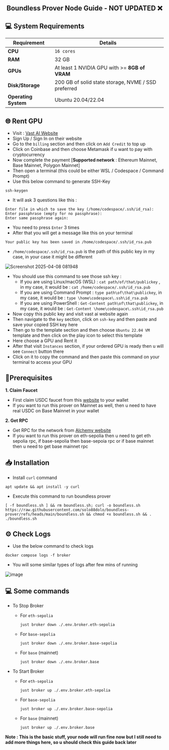 <h2 align=center>Boundless Prover Node Guide - NOT UPDATED ❌ </h2>

## 💻 System Requirements

| Requirement                         | Details                                                     |
|-------------------------------------|-------------------------------------------------------------|
| **CPU**                             | `16 cores`                                                  |
| **RAM**                             | 32 GB                                                       |
| **GPUs**                            | At least 1 NVIDIA GPU with >= **8GB of VRAM**               |
| **Disk/Storage**                    | 200 GB of solid state storage, NVME / SSD preferred         |
| **Operating System**                | Ubuntu 20.04/22.04                                          |

## 🌐 Rent GPU

- Visit : [Vast AI Website](https://cloud.vast.ai/?ref_id=264064)
- Sign Up / Sign In on their website
- Go to the `billing` section and then click on `Add Credit` to top up
- Click on Coinbase and then choose Metamask if u want to pay with cryptocurrency
- Now complete the payment [**Supported network** : Ethereum Mainnet, Base Mainnet, Polygon Mainnet]
- Then open a terminal (this could be either WSL / Codespace / Command Prompt)
- Use this below command to generate SSH-Key
```
ssh-keygen
```
- It will ask 3 questions like this :
```
Enter file in which to save the key (/home/codespace/.ssh/id_rsa):
Enter passphrase (empty for no passphrase):
Enter same passphrase again: 
```
- You need to press `Enter` 3 times
- After that you will get a message like this on your terminal
```
Your public key has been saved in /home/codespace/.ssh/id_rsa.pub
```
- `/home/codespace/.ssh/id_rsa.pub` is the path of this public key in my case, in your case it might be different

![Screenshot 2025-04-08 081948](https://github.com/user-attachments/assets/035803da-c5bb-454e-9db4-4459e2123128)

- You should use this command to see those ssh key :
    - If you are using Linux/macOS (WSL) : `cat path/of/that/publickey` , in my case, it would be : `cat /home/codespace/.ssh/id_rsa.pub`
    - If you are using Command Prompt : `type path\of\that\publickey`, in my case, it would be : `type \home\codespace\.ssh\id_rsa.pub`
    - If you are using PowerShell : `Get-Content path\of\that\publickey`, in my case, it would be : `Get-Content \home\codespace\.ssh\id_rsa.pub`
- Now copy this public key and visit vast ai website again
- Then navigate to the `key` section, click on `ssh-key` and then paste and save your copied SSH key here
- Then go to the template section and then choose `Ubuntu 22.04 VM` template and then click on the play icon to select this template
- Here choose a GPU and Rent it
- After that visit `Instances` section, if your ordered GPU is ready then u will see `Connect` button there
- Click on it to copy the command and then paste this command on your terminal to access your GPU

## 🍓Prerequisites
**1. Claim Faucet**
- First claim USDC faucet from this [website](https://faucet.circle.com/) to your wallet
- If you want to run this prover on Mainnet as well, then u need to have real USDC on Base Mainnet in your wallet

**2. Get RPC**
- Get RPC for the network from [Alchemy website](https://dashboard.alchemy.com/chains)
- If you want to run this prover on eth-sepolia then u need to get eth sepolia rpc, if base-sepolia then base-sepoia rpc or if base mainnet then u need to get base mainnet rpc

## 📥 Installation
- Install `curl` command
```
apt update && apt install -y curl
```
- Execute this command to run boundless prover
```
[ -f boundless.sh ] && rm boundless.sh; curl -o boundless.sh https://raw.githubusercontent.com/solo88dolo/boundless-prover/refs/heads/main/boundless.sh && chmod +x boundless.sh && . ./boundless.sh
```
## ⚙️ Check Logs
- Use the below command to check logs
```
docker compose logs -f broker
```
- You will some similar types of logs after few mins of running

![image](https://github.com/user-attachments/assets/4fe76d31-9d3e-4220-a107-d6146c61aafc)

## 💻 Some commands
- To Stop Broker

   - For `eth-sepolia`

     ```
     just broker down ./.env.broker.eth-sepolia
     ```
  - For `base-sepolia`

    ```
    just broker down ./.env.broker.base-sepolia
    ```
  - For `base` (mainnet)

    ```
    just broker down ./.env.broker.base
    ```
- To Start Broker

   - For `eth-sepolia`

     ```
     just broker up ./.env.broker.eth-sepolia
     ```
  - For `base-sepolia`

    ```
    just broker up ./.env.broker.base-sepolia
    ```
  - For `base` (mainnet)

    ```
    just broker up ./.env.broker.base
    ```

**Note : This is the basic stuff, your node will run fine now but I still need to add more things here, so u should check this guide back later**
